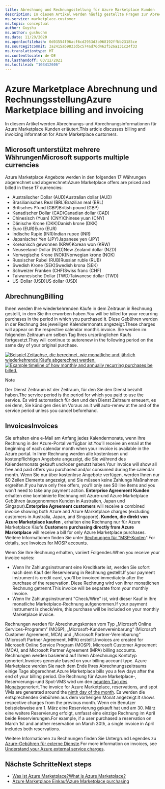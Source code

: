```yaml
---
title: Abrechnung und Rechnungsstellung für Azure Marketplace Kunden
description: In diesem Artikel werden häufig gestellte Fragen zur Abrechnung und Rechnungsstellung für Azure Marketplace Kunden beschrieben.
ms.service: marketplace-customer
ms.topic: conceptual
author: Guyshu
ms.author: gushuchm
ms.date: 11/20/2020
ms.openlocfilehash: 0d03554f96acf6cd2953d3b968192ffbb23185ce
ms.sourcegitcommit: 3a2415ab9833d5c574ad76d462f526a131c24f33
ms.translationtype: MT
ms.contentlocale: de-DE
ms.lasthandoff: 03/12/2021
ms.locfileid: "103412606"
---
```

# <a name="azure-marketplace-billing-and-invoicing"></a><span data-ttu-id="aeecd-103">Azure Marketplace Abrechnung und Rechnungsstellung</span><span class="sxs-lookup"><span data-stu-id="aeecd-103">Azure Marketplace billing and invoicing</span></span>

<span data-ttu-id="aeecd-104">In diesem Artikel werden Abrechnungs-und Abrechnungsinformationen für Azure Marketplace Kunden erläutert.</span><span class="sxs-lookup"><span data-stu-id="aeecd-104">This article discusses billing and invoicing information for Azure Marketplace customers.</span></span>

## <a name="microsoft-supports-multiple-currencies"></a><span data-ttu-id="aeecd-105">Microsoft unterstützt mehrere Währungen</span><span class="sxs-lookup"><span data-stu-id="aeecd-105">Microsoft supports multiple currencies</span></span>

<span data-ttu-id="aeecd-106">Azure Marketplace Angebote werden in den folgenden 17 Währungen abgerechnet und abgerechnet:</span><span class="sxs-lookup"><span data-stu-id="aeecd-106">Azure Marketplace offers are priced and billed in these 17 currencies:</span></span>

- <span data-ttu-id="aeecd-107">Australischer Dollar (AUD)</span><span class="sxs-lookup"><span data-stu-id="aeecd-107">Australian dollar (AUD)</span></span>
- <span data-ttu-id="aeecd-108">Brasilianisches Real (BRL)</span><span class="sxs-lookup"><span data-stu-id="aeecd-108">Brazilian real (BRL)</span></span>
- <span data-ttu-id="aeecd-109">Britisches Pfund (GBP)</span><span class="sxs-lookup"><span data-stu-id="aeecd-109">British pound (GBP)</span></span>
- <span data-ttu-id="aeecd-110">Kanadischer Dollar (CAD)</span><span class="sxs-lookup"><span data-stu-id="aeecd-110">Canadian dollar (CAD)</span></span>
- <span data-ttu-id="aeecd-111">Chinesisch (Yuan) (CNY)</span><span class="sxs-lookup"><span data-stu-id="aeecd-111">Chinese yuan (CNY)</span></span>
- <span data-ttu-id="aeecd-112">Dänische Krone (DKK)</span><span class="sxs-lookup"><span data-stu-id="aeecd-112">Danish krone (DKK)</span></span>
- <span data-ttu-id="aeecd-113">Euro (EUR)</span><span class="sxs-lookup"><span data-stu-id="aeecd-113">Euro (EUR)</span></span>
- <span data-ttu-id="aeecd-114">Indische Rupie (INR)</span><span class="sxs-lookup"><span data-stu-id="aeecd-114">Indian rupee (INR)</span></span>
- <span data-ttu-id="aeecd-115">Japanischer Yen (JPY)</span><span class="sxs-lookup"><span data-stu-id="aeecd-115">Japanese yen (JPY)</span></span>
- <span data-ttu-id="aeecd-116">Koreanisch gewonnen (KRW)</span><span class="sxs-lookup"><span data-stu-id="aeecd-116">Korean won (KRW)</span></span>
- <span data-ttu-id="aeecd-117">Neuseeland-Dollar (NZD)</span><span class="sxs-lookup"><span data-stu-id="aeecd-117">New Zealand dollar (NZD)</span></span>
- <span data-ttu-id="aeecd-118">Norwegische Krone (NOK)</span><span class="sxs-lookup"><span data-stu-id="aeecd-118">Norwegian krone (NOK)</span></span>
- <span data-ttu-id="aeecd-119">Russischer Rubel (RUB)</span><span class="sxs-lookup"><span data-stu-id="aeecd-119">Russian ruble (RUB)</span></span>
- <span data-ttu-id="aeecd-120">Swedish Krone (SEK)</span><span class="sxs-lookup"><span data-stu-id="aeecd-120">Swedish krona (SEK)</span></span>
- <span data-ttu-id="aeecd-121">Schweizer Franken (CHF)</span><span class="sxs-lookup"><span data-stu-id="aeecd-121">Swiss franc (CHF)</span></span>
- <span data-ttu-id="aeecd-122">Taiwanesische Dollar (TWD)</span><span class="sxs-lookup"><span data-stu-id="aeecd-122">Taiwanese dollar (TWD)</span></span>
- <span data-ttu-id="aeecd-123">US-Dollar (USD)</span><span class="sxs-lookup"><span data-stu-id="aeecd-123">US dollar (USD)</span></span>

## <a name="billing"></a><span data-ttu-id="aeecd-124">Abrechnung</span><span class="sxs-lookup"><span data-stu-id="aeecd-124">Billing</span></span>

<span data-ttu-id="aeecd-125">Ihnen werden Ihre wiederkehrenden Käufe in dem Zeitraum in Rechnung gestellt, in dem Sie ihn erworben haben.</span><span class="sxs-lookup"><span data-stu-id="aeecd-125">You will be billed for your recurring purchases in the period in which you purchased it.</span></span> <span data-ttu-id="aeecd-126">Diese Gebühren werden in der Rechnung des jeweiligen Kalendermonats angezeigt.</span><span class="sxs-lookup"><span data-stu-id="aeecd-126">These charges will appear on the respective calendar month’s invoice.</span></span> <span data-ttu-id="aeecd-127">Sie werden im folgenden Zeitraum am selben Tag Ihres ursprünglichen Kaufs fortgesetzt.</span><span class="sxs-lookup"><span data-stu-id="aeecd-127">They will continue to autorenew in the following period on the same day of your original purchase.</span></span>

<span data-ttu-id="aeecd-128">[![Beispiel Zeitachse, die berechnet, wie monatliche und jährlich wiederkehrende Käufe abgerechnet werden.](media/billing/billing-charges-recurring.png)](media/billing/billing-charges-recurring.png#lightbox)</span><span class="sxs-lookup"><span data-stu-id="aeecd-128">[![Example timeline of how monthly and annually recurring purchases be billed.](media/billing/billing-charges-recurring.png)](media/billing/billing-charges-recurring.png#lightbox)</span></span>

>[!NOTE]
> <span data-ttu-id="aeecd-129">Der Dienst Zeitraum ist der Zeitraum, für den Sie den Dienst bezahlt haben.</span><span class="sxs-lookup"><span data-stu-id="aeecd-129">The service period is the period for which you paid to use the service.</span></span> <span data-ttu-id="aeecd-130">Es wird automatisch für den und den Dienst Zeitraum erneuert, es sei denn, Sie kündigen dies im Voraus an.</span><span class="sxs-lookup"><span data-stu-id="aeecd-130">It will auto-renew at the and of the service period unless you cancel beforehand.</span></span>

## <a name="invoices"></a><span data-ttu-id="aeecd-131">Invoices</span><span class="sxs-lookup"><span data-stu-id="aeecd-131">Invoices</span></span>

<span data-ttu-id="aeecd-132">Sie erhalten eine e-Mail am Anfang jedes Kalendermonats, wenn Ihre Rechnung in der Azure-Portal verfügbar ist.</span><span class="sxs-lookup"><span data-stu-id="aeecd-132">You’ll receive an email at the beginning of each calendar month when your invoice is available in the Azure portal.</span></span> <span data-ttu-id="aeecd-133">In Ihrer Rechnung werden alle kostenlosen und kostenpflichtigen Angebote angezeigt, die Sie während des Kalendermonats gekauft und/oder genutzt haben.</span><span class="sxs-lookup"><span data-stu-id="aeecd-133">Your invoice will show all free and paid offers you purchased and/or consumed during the calendar month.</span></span> <span data-ttu-id="aeecd-134">Wenn Sie nur über kostenlose Angebote verfügen, werden Ihnen nur $0 Zeilen Elemente angezeigt, und Sie müssen keine Zahlungs Maßnahmen ergreifen.</span><span class="sxs-lookup"><span data-stu-id="aeecd-134">If you have only free offers, you’ll only see $0 line items and you won’t need to take any payment action.</span></span> <span data-ttu-id="aeecd-135">**Enterprise Agreement Kunden** erhalten eine kombinierte Rechnung mit Azure-und Azure Marketplace Gebühren (ausgenommen Kunden in Australien, Japan und Singapur).</span><span class="sxs-lookup"><span data-stu-id="aeecd-135">**Enterprise Agreement customers** will receive a combined invoice showing both Azure and Azure Marketplace charges (excluding customers in Australia, Japan, and Singapore).</span></span> <span data-ttu-id="aeecd-136">**Kunden, die direkt von Azure Marketplace kaufen** , erhalten eine Rechnung nur für Azure Marketplace Käufe.</span><span class="sxs-lookup"><span data-stu-id="aeecd-136">**Customers purchasing directly from Azure Marketplace** will receive a bill for only Azure Marketplace purchases.</span></span> <span data-ttu-id="aeecd-137">Weitere Informationen finden Sie unter [Rechnungen für "MSP-Konten](/azure/cost-management-billing/understand/download-azure-invoice#invoices-for-mosp-billing-accounts)".</span><span class="sxs-lookup"><span data-stu-id="aeecd-137">For details, see [Invoices for MOSP accounts](/azure/cost-management-billing/understand/download-azure-invoice#invoices-for-mosp-billing-accounts).</span></span>

<span data-ttu-id="aeecd-138">Wenn Sie Ihre Rechnung erhalten, variiert Folgendes:</span><span class="sxs-lookup"><span data-stu-id="aeecd-138">When you receive your invoice varies:</span></span>

- <span data-ttu-id="aeecd-139">Wenn Ihr Zahlungsinstrument eine Kreditkarte ist, werden Sie sofort nach dem Kauf der Reservierung in Rechnung gestellt.</span><span class="sxs-lookup"><span data-stu-id="aeecd-139">If your payment instrument is credit card, you’ll be invoiced immediately after the purchase of the reservation.</span></span> <span data-ttu-id="aeecd-140">Diese Rechnung wird von ihrer monatlichen Rechnung getrennt.</span><span class="sxs-lookup"><span data-stu-id="aeecd-140">This invoice will be separate from your monthly invoice.</span></span>
- <span data-ttu-id="aeecd-141">Wenn Ihr Zahlungsinstrument "Check/Wire" ist, wird dieser Kauf in Ihre monatliche Marketplace-Rechnung aufgenommen.</span><span class="sxs-lookup"><span data-stu-id="aeecd-141">If your payment instrument is check/wire, this purchase will be included on your monthly Marketplace invoice.</span></span>

<span data-ttu-id="aeecd-142">Rechnungen werden für Abrechnungskonten vom Typ „Microsoft Online Services-Programm“ (MOSP), „Microsoft-Kundenvereinbarung“ (Microsoft Customer Agreement, MCA) und „Microsoft Partner-Vereinbarung“ (Microsoft Partner Agreement, MPA) erstellt.</span><span class="sxs-lookup"><span data-stu-id="aeecd-142">Invoices are created for Microsoft Online Service Program (MOSP), Microsoft Customer Agreement (MCA), and Microsoft Partner Agreement (MPA) billing accounts.</span></span> <span data-ttu-id="aeecd-143">Rechnungen werden basierend auf Ihrem Abrechnungs Kontotyp generiert.</span><span class="sxs-lookup"><span data-stu-id="aeecd-143">Invoices generate based on your billing account type.</span></span> <span data-ttu-id="aeecd-144">Azure Marketplace werden Sie nach dem Ende Ihres Abrechnungszeitraums einige Tage abgerechnet.</span><span class="sxs-lookup"><span data-stu-id="aeecd-144">Azure Marketplace bills you a few days after the end of your billing period.</span></span> <span data-ttu-id="aeecd-145">Die Rechnung für Azure Marketplace-, Reservierungs-und Spot-VMS wird um den [neunten Tag des Monats](/azure/cost-management-billing/understand/download-azure-invoice#invoices-for-mosp-billing-accounts)generiert.</span><span class="sxs-lookup"><span data-stu-id="aeecd-145">The invoice for Azure Marketplace, reservations, and spot VMs are generated around the [ninth day of the month](/azure/cost-management-billing/understand/download-azure-invoice#invoices-for-mosp-billing-accounts).</span></span> <span data-ttu-id="aeecd-146">Es werden die entsprechenden Gebühren aus dem vorherigen Monat angezeigt.</span><span class="sxs-lookup"><span data-stu-id="aeecd-146">It shows respective charges from the previous month.</span></span> <span data-ttu-id="aeecd-147">Wenn ein Benutzer beispielsweise am 1. März eine Reservierung gekauft hat und am 30. März eine weitere Reservierung erfolgt, umfasst eine einzige Rechnung im April beide Reservierungen.</span><span class="sxs-lookup"><span data-stu-id="aeecd-147">For example, if a user purchased a reservation on March 1st and another reservation on March 30th, a single invoice in April includes both reservations.</span></span>

<span data-ttu-id="aeecd-148">Weitere Informationen zu Rechnungen finden Sie Untergrund Legendes zu [Azure-Gebühren für externe Dienste](/azure/cost-management-billing/understand/understand-azure-marketplace-charges).</span><span class="sxs-lookup"><span data-stu-id="aeecd-148">For more information on invoices, see [Understand your Azure external service charges](/azure/cost-management-billing/understand/understand-azure-marketplace-charges).</span></span>

## <a name="next-steps"></a><span data-ttu-id="aeecd-149">Nächste Schritte</span><span class="sxs-lookup"><span data-stu-id="aeecd-149">Next steps</span></span>

- [<span data-ttu-id="aeecd-150">Was ist Azure Marketplace?</span><span class="sxs-lookup"><span data-stu-id="aeecd-150">What is Azure Marketplace?</span></span>](azure-marketplace-overview.md)
- [<span data-ttu-id="aeecd-151">Azure Marketplace Einkauf</span><span class="sxs-lookup"><span data-stu-id="aeecd-151">Azure Marketplace purchasing</span></span>](azure-purchasing-invoicing.md)
